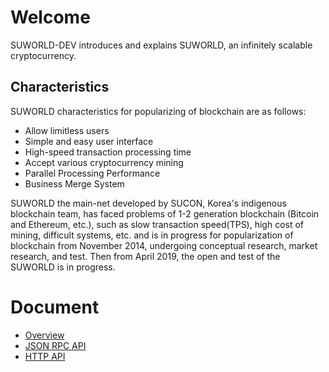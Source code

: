 # Welcome
SUWORLD-DEV introduces and explains SUWORLD, an infinitely scalable cryptocurrency.

## Characteristics
SUWORLD characteristics for popularizing of blockchain are as follows:
- Allow limitless users
- Simple and easy user interface
- High-speed transaction processing time
- Accept various cryptocurrency mining
- Parallel Processing Performance
- Business Merge System

SUWORLD the main-net developed by SUCON, Korea's indigenous blockchain team, has faced problems of 1-2 generation blockchain (Bitcoin and Ethereum, etc.), such as slow transaction speed(TPS), high cost of mining, difficult systems, etc. and is in progress for popularization of blockchain from November 2014, undergoing conceptual research, market research, and test. Then from April 2019, the open and test of the SUWORLD is in progress.

# Document
- [Overview](https://github.com/SUCON-ORG/SUWORLD/blob/master/overview.md)
- [JSON RPC API](https://github.com/SUCON-ORG/SUWORLD/blob/master/json-rpc-api.md)
- [HTTP API](https://github.com/SUCON-ORG/SUWORLD/blob/master/http-api.md)

